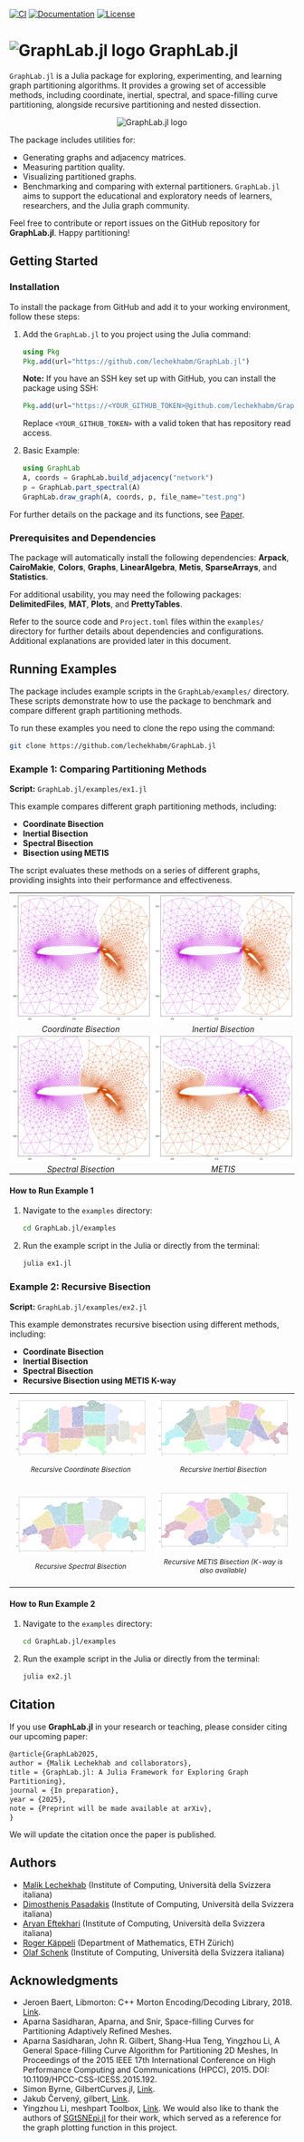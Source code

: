 [![CI](https://github.com/lechekhabm/GraphLab.jl/actions/workflows/ci.yml/badge.svg)](https://github.com/lechekhabm/GraphLab.jl/actions/workflows/ci.yml)
[![Documentation](https://github.com/lechekhabm/GraphLab.jl/actions/workflows/docs.yml/badge.svg)](https://lechekhabm.github.io/GraphLab.jl/dev)
[![License](https://img.shields.io/github/license/lechekhabm/GraphLab.jl)](https://github.com/lechekhabm/GraphLab.jl/blob/main/LICENSE)


# <img src="https://lechekhabm.github.io/GraphLab.jl/dev/assets/logo.png" alt="GraphLab.jl logo" width="100"/> GraphLab.jl

<!-- This is the code repository for ``GraphLab.jl``, a toolbox for graph partitioning algorithms in Julia. It provides a framework to compare, benchmark, and analyze various graph partitioning techniques. The framework supports both non-recursive and recursive methods with geometric information, like coordinate and inertial bisection, as well as methods without geometric information, such as spectral bisection. It makes it easy to evaluate and compare the outputs of different methods, helping users understand their trade-offs and applications. -->
`GraphLab.jl` is a Julia package for exploring, experimenting, and learning graph partitioning algorithms.
It provides a growing set of accessible methods, including coordinate, inertial, spectral, and space-filling curve partitioning, alongside recursive partitioning and nested dissection.

<p align="center">
  <img src="https://lechekhabm.github.io/GraphLab.jl/dev/assets/logo.png" alt="GraphLab.jl logo" width="150"/>
</p>

The package includes utilities for:
* Generating graphs and adjacency matrices.
* Measuring partition quality.
* Visualizing partitioned graphs.
* Benchmarking and comparing with external partitioners.
`GraphLab.jl` aims to support the educational and exploratory needs of learners, researchers, and the Julia graph community.

Feel free to contribute or report issues on the GitHub repository for **GraphLab.jl**. Happy partitioning!

## Getting Started

### Installation
To install the package from GitHub and add it to your working environment, follow these steps:

1. Add the ``GraphLab.jl`` to you project using the Julia command:
   ```julia
   using Pkg
   Pkg.add(url="https://github.com/lechekhabm/GraphLab.jl")
   ```
   **Note:** If you have an SSH key set up with GitHub, you can install the package using SSH:
   ```julia
   Pkg.add(url="https://<YOUR_GITHUB_TOKEN>@github.com/lechekhabm/GraphLab.jl.git")
   ```
   Replace `<YOUR_GITHUB_TOKEN>` with a valid token that has repository read access.

3. Basic Example:
   ```julia
   using GraphLab
   A, coords = GraphLab.build_adjacency("network")
   p = GraphLab.part_spectral(A)
   GraphLab.draw_graph(A, coords, p, file_name="test.png")
   ```
   
  For further details on the package and its functions, see [Paper](www.google.com).

### Prerequisites and Dependencies

The package will automatically install the following dependencies: **Arpack**, **CairoMakie**, **Colors**, **Graphs**, **LinearAlgebra**, **Metis**, **SparseArrays**, and **Statistics**.

For additional usability, you may need the following packages: **DelimitedFiles**, **MAT**, **Plots**, and **PrettyTables**.

Refer to the source code and `Project.toml` files within the `examples/` directory for further details about dependencies and configurations. Additional explanations are provided later in this document.

## Running Examples

The package includes example scripts in the `GraphLab/examples/` directory. These scripts demonstrate how to use the package to benchmark and compare different graph partitioning methods.

To run these examples you need to clone the repo using the command:
   ```bash
   git clone https://github.com/lechekhabm/GraphLab.jl
   ```

### Example 1: Comparing Partitioning Methods

**Script:** `GraphLab.jl/examples/ex1.jl`

This example compares different graph partitioning methods, including:

- **Coordinate Bisection**
- **Inertial Bisection**
- **Spectral Bisection**
- **Bisection using METIS**

The script evaluates these methods on a series of different graphs, providing insights into their performance and effectiveness.

<!-- 2x2 Grid for Airfoil1 Examples -->
<table style="width:100%; border-collapse: collapse;">
  <tr>
    <!-- Coordinate Bisection -->
    <td style="width:50%; text-align: center; padding: 0;">
      <img src="examples/ex1_airfoil1_coordinate.png" alt="Coordinate Bisection" style="width:100%; margin:0; padding:0;">
      <p style="margin: 0; padding: 0;"><em>Coordinate Bisection</em></p>
    </td>
    <!-- Inertial Bisection -->
    <td style="width:50%; text-align: center; padding: 0;">
      <img src="examples/ex1_airfoil1_inertial.png" alt="Inertial Bisection" style="width:100%; margin:0; padding:0;">
      <p style="margin: 0; padding: 0;"><em>Inertial Bisection</em></p>
    </td>
  </tr>
  <tr>
    <!-- Spectral Bisection -->
    <td style="width:50%; text-align: center; padding: 0;">
      <img src="examples/ex1_airfoil1_spectral.png" alt="Spectral Bisection" style="width:100%; margin:0; padding:0;">
      <p style="margin: 0; padding: 0;"><em>Spectral Bisection</em></p>
    </td>
    <!-- METIS Bisection -->
    <td style="width:50%; text-align: center; padding: 0;">
      <img src="examples/ex1_airfoil1_metis.png" alt="METIS Bisection" style="width:100%; margin:0; padding:0;">
      <p style="margin: 0; padding: 0;"><em>METIS</em></p>
    </td>
  </tr>
</table>

#### How to Run Example 1

1. Navigate to the `examples` directory:

   ```bash
   cd GraphLab.jl/examples
   ```

2. Run the example script in the Julia or directly from the terminal:

   ```bash
   julia ex1.jl
   ```

### Example 2: Recursive Bisection

**Script:** `GraphLab.jl/examples/ex2.jl`

This example demonstrates recursive bisection using different methods, including:

- **Coordinate Bisection**
- **Inertial Bisection**
- **Spectral Bisection**
- **Recursive Bisection using METIS K-way**

<table style="width:100%; border-collapse: collapse;">
  <tr>
    <!-- Recursive Coordinate Bisection -->
    <td style="width:50%; text-align: center; padding: 10px;">
      <img src="examples/ex2_Swiss_graph_coordinate.png" alt="Recursive Coordinate Bisection" style="width:100%;">
      <p style="font-size: 12px;"><em>Recursive Coordinate Bisection</em></p>
    </td>
    <!-- Recursive Inertial Bisection -->
    <td style="width:50%; text-align: center; padding: 10px;">
      <img src="examples/ex2_Swiss_graph_inertial.png" alt="Recursive Inertial Bisection" style="width:100%;">
      <p style="font-size: 12px;"><em>Recursive Inertial Bisection</em></p>
    </td>
  </tr>
  <tr>
    <!-- Recursive Spectral Bisection -->
    <td style="width:50%; text-align: center; padding: 10px;">
      <img src="examples/ex2_Swiss_graph_spectral.png" alt="Recursive Spectral Bisection" style="width:100%;">
      <p style="font-size: 12px;"><em>Recursive Spectral Bisection</em></p>
    </td>
    <!-- Recursive METIS Bisection -->
    <td style="width:50%; text-align: center; padding: 10px;">
      <img src="examples/ex2_Swiss_graph_metis_rec.png" alt="Recursive METIS Bisection" style="width:100%;">
      <p style="font-size: 12px;"><em>Recursive METIS Bisection (K-way is also available)</em></p>
    </td>
  </tr>
</table>

#### How to Run Example 2

1. Navigate to the `examples` directory:

   ```bash
   cd GraphLab.jl/examples
   ```

2. Run the example script in the Julia or directly from the terminal:

   ```bash
   julia ex2.jl
   ```

## Citation

If you use **GraphLab.jl** in your research or teaching, please consider citing our upcoming paper:
```
@article{GraphLab2025,
author = {Malik Lechekhab and collaborators},
title = {GraphLab.jl: A Julia Framework for Exploring Graph Partitioning},
journal = {In preparation},
year = {2025},
note = {Preprint will be made available at arXiv},
}
```
We will update the citation once the paper is published.

## Authors
* [Malik Lechekhab](https://www.linkedin.com/in/mlechekhab/) (Institute of Computing, Università della Svizzera italiana)
* [Dimosthenis Pasadakis](https://search.usi.ch/en/people/bfe7763cea5221d043f905ad414e1a8d/pasadakis-dimosthenis) (Institute of Computing, Università della Svizzera italiana)
* [Aryan Eftekhari](https://scholar.google.com/citations?user=GiugKBsAAAAJ&hl=en) (Institute of Computing, Università della Svizzera italiana)
* [Roger Käppeli](https://math.ethz.ch/research/applied-mathematics-numerical-analysis-scientific-computing/roger-kaeppeli.html) (Department of Mathematics, ETH Zürich)
* [Olaf Schenk](https://search.usi.ch/en/people/9a52a2fdb8d3d26ec16fb1569b590909/schenk-olaf) (Institute of Computing, Università della Svizzera italiana)

## Acknowledgments  
- Jeroen Baert, Libmorton: C++ Morton Encoding/Decoding Library, 2018. [Link](https://github.com/Forceflow/libmorton).
- Aparna Sasidharan, Aparna, and Snir, Space-filling Curves for Partitioning Adaptively Refined Meshes.
- Aparna Sasidharan, John R. Gilbert, Shang-Hua Teng, Yingzhou Li, A General Space-filling Curve Algorithm for Partitioning 2D Meshes, In Proceedings of the 2015 IEEE 17th International Conference on High Performance Computing and Communications (HPCC), 2015. DOI: 10.1109/HPCC-CSS-ICESS.2015.192.
- Simon Byrne, GilbertCurves.jl, [Link](https://github.com/CliMA/GilbertCurves.jl).
- Jakub Červený, gilbert, [Link](https://github.com/jakubcerveny/gilbert).
- Yingzhou Li, meshpart Toolbox, [Link](https://github.com/YingzhouLi/meshpart).
We would also like to thank the authors of [SGtSNEpi.jl](https://github.com/fcdimitr/SGtSNEpi.jl) for their work, which served as a reference for the graph plotting function in this project.
